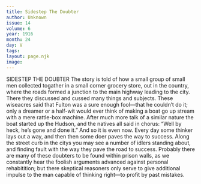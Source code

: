```yaml
---
title: Sidestep The Doubter
author: Unknown
issue: 14
volume: 6
year: 1916
month: 24
day: V
tags:
layout: page.njk
image:
---
```

SIDESTEP THE DOUBTER      The story is told of how a small group of small men collected togather in a small corner grocery store, out in the country, where the roads formed a junction to the main highway leading to the city. There they discussed and cussed many things and subjects.       These wiseacres said that Fulton was a sure enough fool—that he couldn’t do it; only a dreamer or a half-wit would ever think of making a boat go up stream with a mere rattle-box machine.      After much more talk of a similar nature the boat started up the Hudson, and the natives all said in chorus: “Well by heck, he’s gone and done it.” And so it is even now. Every day some thinker lays out a way, and then then some doer paves the way to success.       Along the street curb in the citys you may see a number of idlers standing about, and finding fault with the way they pave the road to success. Probably there are many of these doubters to be found within prison walls, as we constantly hear the foolish arguments advanced against personal rehabitition; but there skeptical reasoners only serve to give additional impulse to the man capable of thinking right—to profit by past mistakes. 
